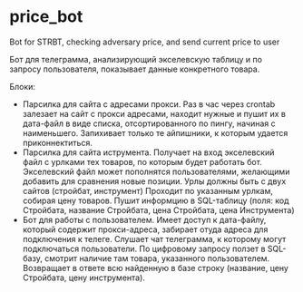 # price_bot
Bot for STRBT, checking adversary price, and send current price to user

Бот для телеграмма, анализирующий экселевскую таблицу и по запросу пользователя, показывает данные конкретного товара.

Блоки:
- Парсилка для сайта с адресами прокси.
Раз в час через crontab залезает на сайт с прокси адресами, находит нужные и пушит их в дата-файл в виде списка, отсортированного по пингу, начиная с наименьшего. 
Запихивает только те айпишники, к которым удается приконнектиться.
- Парсилка для сайта иструмента. 
Получает на вход экселевский файл с урлками тех товаров, по которым будет работать бот.
Экселевский файл может пополнятся пользователями, желающими добавить для сравнения новые позиции.
Урлы должны быть с двух сайтов (стройбат, инструмент)
Проходит по указанным урлкам, собирая цену товаров.
Пушит информцию в SQL-таблицу (поля: код Стройбата, название Стройбата, цена Стройбата, цена Инструмента)
- Бот для работы с пользователем.
Имеет доступ к дата-файлу, который содержит прокси-адреса, забирает отуда адреса для подключения к телеге.
Слушает чат телеграмма, к которому могут подключаться пользователи.
По цифровому запросу ползет в SQL-базу, смотрит наличие там товара, указанного пользователем.
Возвращает в ответе всю найденную в базе строку (название, цену Стройбата, цену инструмента).
